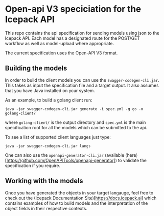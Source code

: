# Open-api V3 speciciation for the Icepack API

This repo contains the api specification for sending models using json to the Icepack API. Each model has a designated route for the POST/GET workflow as well as model-upload where appropriate.

The current specification uses the Open-API V3 format.

## Building the models

In order to build the client models you can use the `swagger-codegen-cli.jar`. This takes as input the specification file and a target output. It also assumes that you have Java installed on your system.

As an example, to build a golang client run:
```
java -jar swagger-codegen-cli.jar generate -i spec.yml -g go -o golang-client/
```
where `golang-client/` is the output directory and `spec.yml` is the main specification root for all the models which can be submitted to the api.

To see a list of supported client languages just type:
```
java -jar swagger-codegen-cli.jar langs
```

One can also use the `openapi-generator-cli.jar` (available (here)[https://github.com/OpenAPITools/openapi-generator]) to validate the specification if you require.

## Working with the models

Once you have generated the objects in your target langauge, feel free to check out the (Icepack Documentation Site)[https://docs.icepack.ai] which contains examples of how to build models and the interpretation of the object fields in their respective contexts.
